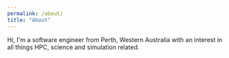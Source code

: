 ```yaml
---
permalink: /about/
title: "About"
---
```


Hi, I'm a software engineer from Perth, Western Australia with an interest in all things HPC, science and simulation related.

